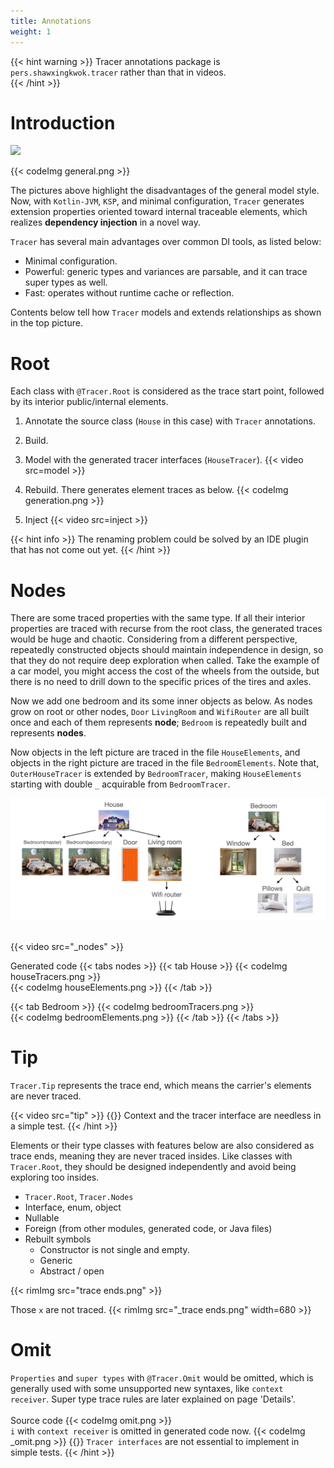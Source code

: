 ```yaml
---
title: Annotations
weight: 1
---
```


{{< hint warning >}}
Tracer annotations package is `pers.shawxingkwok.tracer` rather than that in videos.  
{{< /hint >}}

# Introduction
<image src="singleBedroomHouse.png" width=300></image>

{{< codeImg general.png >}}

The pictures above highlight the disadvantages of the general model style. Now, with `Kotlin-JVM`, `KSP`,
and minimal configuration, `Tracer` generates extension properties oriented toward internal traceable
elements, which realizes **dependency injection** in a novel way.

`Tracer` has several main advantages over common DI tools, as listed below:
- Minimal configuration.
- Powerful: generic types and variances are parsable, and it can trace super types as well.
- Fast: operates without runtime cache or reflection.

Contents below tell how `Tracer` models and extends relationships as shown in the top picture.

# Root
Each class with `@Tracer.Root` is considered as the trace start point, followed by its interior
public/internal elements. 

1. Annotate the source class (`House` in this case) with `Tracer` annotations.
2. Build.
3. Model with the generated tracer interfaces (`HouseTracer`).
   {{< video src=model >}}

4. Rebuild. There generates element traces as below.
   {{< codeImg generation.png >}}
5. Inject
   {{< video src=inject >}}

{{< hint info >}}
The renaming problem could be solved by an IDE plugin that has not come out yet.
{{< /hint >}}

# Nodes
There are some traced properties with the same type. If all their interior properties are traced with recurse from the root class, the 
generated traces would be huge and chaotic. Considering from a different perspective, repeatedly constructed 
objects should maintain independence in design, so that they do not require deep exploration when called. 
Take the example of a car model, you might access the cost of the wheels from the outside, but there is no need 
to drill down to the specific prices of the tires and axles.

Now we add one bedroom and its some inner objects as below. As nodes grow on root or other nodes, 
`Door` `LivingRoom` and `WifiRouter` are all built once and each of them represents **node**; 
`Bedroom` is repeatedly built and represents **nodes**.      

Now objects in the left picture are traced in the file `HouseElements`, and objects in the right picture 
are traced in the file `BedroomElements`. Note that, `OuterHouseTracer` is extended by `BedroomTracer`, making 
`HouseElements` starting with double `_` acquirable from `BedroomTracer`.

<img src=../doubleBedroomsHouse.png />
<br><br>

{{< video src="_nodes" >}}
<br>

Generated code
{{< tabs nodes >}}
{{< tab House >}}
{{< codeImg houseTracers.png >}}
<br>
{{< codeImg houseElements.png >}}
{{< /tab >}}

{{< tab Bedroom >}}
{{< codeImg bedroomTracers.png >}}
<br>
{{< codeImg bedroomElements.png >}}
{{< /tab >}}
{{< /tabs >}}

# Tip
`Tracer.Tip` represents the trace end, which means the carrier's elements are never traced. 

{{< video src="tip" >}}
{{<hint info >}}
Context and the tracer interface are needless in a simple test.
{{< /hint >}}

Elements or their type classes with features below are also considered as trace ends, meaning
they are never traced insides. Like classes with `Tracer.Root`, they should be designed independently
and avoid being exploring too insides.
- `Tracer.Root`, `Tracer.Nodes`
- Interface, enum, object
- Nullable
- Foreign (from other modules, generated code, or Java files)
- Rebuilt symbols
    - Constructor is not single and empty.
    - Generic
    - Abstract / open

{{< rimImg src="trace ends.png" >}}

Those `x` are not traced.
{{< rimImg src="_trace ends.png" width=680 >}}

# Omit
`Properties` and `super types` with `@Tracer.Omit` would be omitted, which is generally used 
with some unsupported new syntaxes, like `context receiver`. 
Super type trace rules are later explained on page 'Details'.  
<br> 
Source code
{{< codeImg omit.png >}}
<br>
`i` with `context receiver` is omitted in generated code now. 
{{< codeImg _omit.png >}}
{{<hint info >}}
`Tracer interfaces` are not essential to implement in simple tests. 
{{< /hint >}}